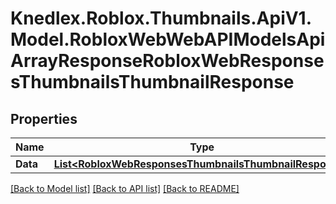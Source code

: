 # Knedlex.Roblox.Thumbnails.ApiV1.Model.RobloxWebWebAPIModelsApiArrayResponseRobloxWebResponsesThumbnailsThumbnailResponse

## Properties

Name | Type | Description | Notes
------------ | ------------- | ------------- | -------------
**Data** | [**List&lt;RobloxWebResponsesThumbnailsThumbnailResponse&gt;**](RobloxWebResponsesThumbnailsThumbnailResponse.md) |  | [optional] 

[[Back to Model list]](../README.md#documentation-for-models) [[Back to API list]](../README.md#documentation-for-api-endpoints) [[Back to README]](../README.md)

